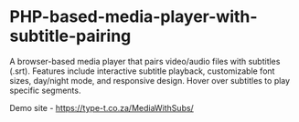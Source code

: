 # PHP-based-media-player-with-subtitle-pairing
A browser-based media player that pairs video/audio files with subtitles (.srt). Features include interactive subtitle playback, customizable font sizes, day/night mode, and responsive design. Hover over subtitles to play specific segments.

Demo site - https://type-t.co.za/MediaWithSubs/
